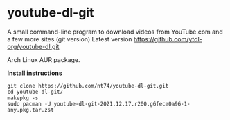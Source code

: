 # youtube-dl-git
A small command-line program to download videos from YouTube.com and a few more sites (git version)
Latest version https://github.com/ytdl-org/youtube-dl.git

Arch Linux AUR package.

**Install instructions**
```
git clone https://github.com/nt74/youtube-dl-git.git
cd youtube-dl-git/
makepkg -s
sudo pacman -U youtube-dl-git-2021.12.17.r200.g6fece0a96-1-any.pkg.tar.zst
```
